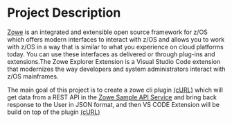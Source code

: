 # Project Description

[Zowe](https://www.zowe.org) is an integrated and extensible open source framework for z/OS which offers modern interfaces to interact with z/OS and allows you to work with z/OS in a way that is similar to what you experience on cloud platforms today. You can use these interfaces as delivered or through plug-ins and extensions.The Zowe Explorer Extension is a Visual Studio Code extension that modernizes the way developers and system administrators interact with z/OS mainframes. 

The main goal of this project is to create a zowe cli plugin [(cURL)](https://curl.se/) which will get data from a REST API in the [Zowe Sample API Service](https://github.com/zowe/sample-spring-boot-api-service/blob/master/zowe-rest-api-sample-spring/README.md) and bring back response to the User in JSON format, and then VS CODE Extension will be build on top of the plugin [(cURL)](https://curl.se/)